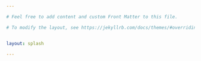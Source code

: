 ```yaml
---

# Feel free to add content and custom Front Matter to this file.

# To modify the layout, see https://jekyllrb.com/docs/themes/#overriding-theme-defaults


layout: splash

---
```

